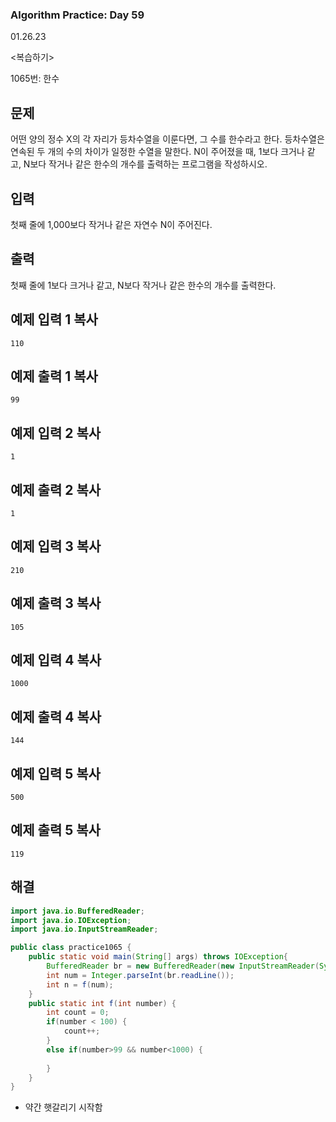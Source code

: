 ### Algorithm Practice: Day 59

01.26.23            

<복습하기>

1065번: 한수

## 문제

어떤 양의 정수 X의 각 자리가 등차수열을 이룬다면, 그 수를 한수라고 한다. 등차수열은 연속된 두 개의 수의 차이가 일정한 수열을 말한다. N이 주어졌을 때, 1보다 크거나 같고, N보다 작거나 같은 한수의 개수를 출력하는 프로그램을 작성하시오. 

## 입력

첫째 줄에 1,000보다 작거나 같은 자연수 N이 주어진다.

## 출력

첫째 줄에 1보다 크거나 같고, N보다 작거나 같은 한수의 개수를 출력한다.

## 예제 입력 1 복사

```
110
```

## 예제 출력 1 복사

```
99
```

## 예제 입력 2 복사

```
1
```

## 예제 출력 2 복사

```
1
```

## 예제 입력 3 복사

```
210
```

## 예제 출력 3 복사

```
105
```

## 예제 입력 4 복사

```
1000
```

## 예제 출력 4 복사

```
144
```

## 예제 입력 5 복사

```
500
```

## 예제 출력 5 복사

```
119
```

<h2>해결</h2>

```java
import java.io.BufferedReader;
import java.io.IOException;
import java.io.InputStreamReader;

public class practice1065 {
    public static void main(String[] args) throws IOException{
        BufferedReader br = new BufferedReader(new InputStreamReader(System.in));
        int num = Integer.parseInt(br.readLine());
        int n = f(num);
    }
    public static int f(int number) {
        int count = 0;
        if(number < 100) {
            count++;
        }
        else if(number>99 && number<1000) {
            
        }
    }
}

```

- 약간 햇갈리기 시작함